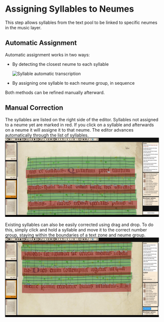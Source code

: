 # Assigning Syllables to Neumes

This step allows syllables from the text pool to be linked to specific neumes in the music layer.


## Automatic Assignment
Automatic assignment works in two ways:
- By detecting the closest neume to each syllable
  
  ![Syllable automatic transcription](../../../images/workflow/assignsyllables.gif)
  

- By assigning one syllable to each neume group, in sequence
 


Both methods can be refined manually afterward.

## Manual Correction

The syllables are listed on the right side of the editor. Syllables not assigned to a neume yet are marked in red. If you click on a syllable and afterwards on a neume it will assigne it to that neume. The editor advances automatically through the list of syllables.
  ![Syllable automatic transcription](../../../images/workflow/steps/syllabels/syllable_assignment_new.gif)

Existing syllables can also be easily corrected using drag and drop. To do this, simply click and hold a syllable and move it to the correct number group, staying within the boundaries of a text zone and neume group.
  ![Syllable automatic transcription](../../../images/workflow/steps/syllabels/syllables_drag_and_drop.gif)

